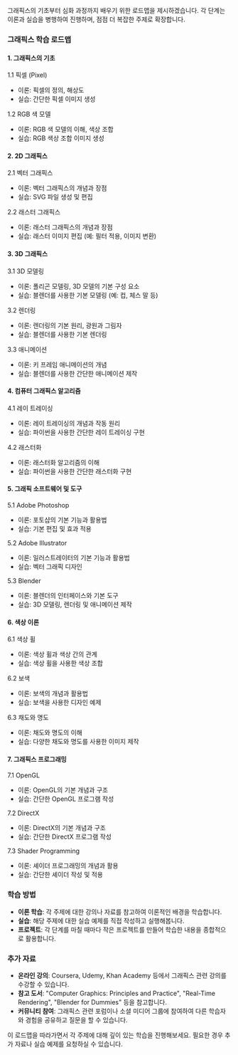 그래픽스의 기초부터 심화 과정까지 배우기 위한 로드맵을 제시하겠습니다. 각 단계는 이론과 실습을 병행하여 진행하며, 점점 더 복잡한 주제로 확장합니다.

### 그래픽스 학습 로드맵

#### 1. 그래픽스의 기초
1.1 픽셀 (Pixel)
- 이론: 픽셀의 정의, 해상도
- 실습: 간단한 픽셀 이미지 생성

1.2 RGB 색 모델
- 이론: RGB 색 모델의 이해, 색상 조합
- 실습: RGB 색상 조합 이미지 생성

#### 2. 2D 그래픽스
2.1 벡터 그래픽스
- 이론: 벡터 그래픽스의 개념과 장점
- 실습: SVG 파일 생성 및 편집

2.2 래스터 그래픽스
- 이론: 래스터 그래픽스의 개념과 장점
- 실습: 래스터 이미지 편집 (예: 필터 적용, 이미지 변환)

#### 3. 3D 그래픽스
3.1 3D 모델링
- 이론: 폴리곤 모델링, 3D 모델의 기본 구성 요소
- 실습: 블렌더를 사용한 기본 모델링 (예: 컵, 체스 말 등)

3.2 렌더링
- 이론: 렌더링의 기본 원리, 광원과 그림자
- 실습: 블렌더를 사용한 기본 렌더링

3.3 애니메이션
- 이론: 키 프레임 애니메이션의 개념
- 실습: 블렌더를 사용한 간단한 애니메이션 제작

#### 4. 컴퓨터 그래픽스 알고리즘
4.1 레이 트레이싱
- 이론: 레이 트레이싱의 개념과 작동 원리
- 실습: 파이썬을 사용한 간단한 레이 트레이싱 구현

4.2 래스터화
- 이론: 래스터화 알고리즘의 이해
- 실습: 파이썬을 사용한 간단한 래스터화 구현

#### 5. 그래픽 소프트웨어 및 도구
5.1 Adobe Photoshop
- 이론: 포토샵의 기본 기능과 활용법
- 실습: 기본 편집 및 효과 적용

5.2 Adobe Illustrator
- 이론: 일러스트레이터의 기본 기능과 활용법
- 실습: 벡터 그래픽 디자인

5.3 Blender
- 이론: 블렌더의 인터페이스와 기본 도구
- 실습: 3D 모델링, 렌더링 및 애니메이션 제작

#### 6. 색상 이론
6.1 색상 휠
- 이론: 색상 휠과 색상 간의 관계
- 실습: 색상 휠을 사용한 색상 조합

6.2 보색
- 이론: 보색의 개념과 활용법
- 실습: 보색을 사용한 디자인 예제

6.3 채도와 명도
- 이론: 채도와 명도의 이해
- 실습: 다양한 채도와 명도를 사용한 이미지 제작

#### 7. 그래픽스 프로그래밍
7.1 OpenGL
- 이론: OpenGL의 기본 개념과 구조
- 실습: 간단한 OpenGL 프로그램 작성

7.2 DirectX
- 이론: DirectX의 기본 개념과 구조
- 실습: 간단한 DirectX 프로그램 작성

7.3 Shader Programming
- 이론: 셰이더 프로그래밍의 개념과 활용
- 실습: 간단한 셰이더 작성 및 적용

### 학습 방법
- **이론 학습**: 각 주제에 대한 강의나 자료를 참고하여 이론적인 배경을 학습합니다.
- **실습**: 해당 주제에 대한 실습 예제를 직접 작성하고 실행해봅니다.
- **프로젝트**: 각 단계를 마칠 때마다 작은 프로젝트를 만들어 학습한 내용을 종합적으로 활용합니다.

### 추가 자료
- **온라인 강의**: Coursera, Udemy, Khan Academy 등에서 그래픽스 관련 강의를 수강할 수 있습니다.
- **참고 도서**: "Computer Graphics: Principles and Practice", "Real-Time Rendering", "Blender for Dummies" 등을 참고합니다.
- **커뮤니티 참여**: 그래픽스 관련 포럼이나 소셜 미디어 그룹에 참여하여 다른 학습자와 경험을 공유하고 질문을 할 수 있습니다.

이 로드맵을 따라가면서 각 주제에 대해 깊이 있는 학습을 진행해보세요. 필요한 경우 추가 자료나 실습 예제를 요청하실 수 있습니다.